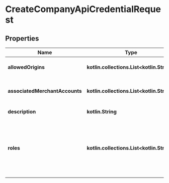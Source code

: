 
# CreateCompanyApiCredentialRequest

## Properties
Name | Type | Description | Notes
------------ | ------------- | ------------- | -------------
**allowedOrigins** | **kotlin.collections.List&lt;kotlin.String&gt;** | List of [allowed origins](https://docs.adyen.com/development-resources/client-side-authentication#allowed-origins) for the new API credential. |  [optional]
**associatedMerchantAccounts** | **kotlin.collections.List&lt;kotlin.String&gt;** | List of merchant accounts that the API credential has access to. |  [optional]
**description** | **kotlin.String** | Description of the API credential. |  [optional]
**roles** | **kotlin.collections.List&lt;kotlin.String&gt;** | List of [roles](https://docs.adyen.com/development-resources/api-credentials#roles-1) for the API credential. Only roles assigned to &#39;ws@Company.&lt;CompanyName&gt;&#39; can be assigned to other API credentials. |  [optional]



